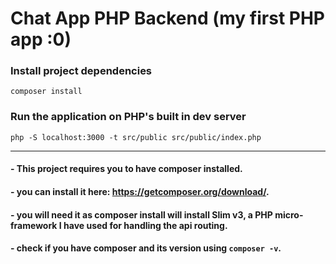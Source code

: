 # Chat App PHP Backend (my first PHP app :0)

### Install project dependencies

`composer install`

### Run the application on PHP's built in dev server

`php -S localhost:3000 -t src/public src/public/index.php`

---

#### - This project requires you to have composer installed.
#### - you can install it here: https://getcomposer.org/download/.
#### - you will need it as composer install will install Slim v3, a PHP micro-framework I have used for handling the api routing.
#### -  check if you have composer and its version using `composer -v`.
